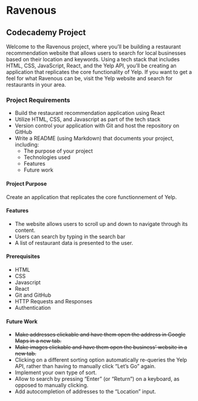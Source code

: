 # Ravenous

## Codecademy Project

Welcome to the Ravenous project, where you’ll be building a restaurant recommendation website that allows users to search for local businesses based on their location and keywords. Using a tech stack that includes HTML, CSS, JavaScript, React, and the Yelp API, you’ll be creating an application that replicates the core functionality of Yelp. If you want to get a feel for what Ravenous can be, visit the Yelp website and search for restaurants in your area.

### Project Requirements

- Build the restaurant recommendation application using React
- Utilize HTML, CSS, and Javascript as part of the tech stack
- Version control your application with Git and host the repository on GitHub
- Write a README (using Markdown) that documents your project, including:
    - The purpose of your project
    - Technologies used
    - Features
    - Future work
 
#### Project Purpose

Create an application that replicates the core functionnement of Yelp.
    
#### Features

- The website allows users to scroll up and down to navigate through its content.
- Users can search by typing in the search bar
- A list of restaurant data is presented to the user.

#### Prerequisites

- HTML
- CSS
- Javascript
- React
- Git and GitHub
- HTTP Requests and Responses
- Authentication

#### Future Work

- ~~Make addresses clickable and have them open the address in Google Maps in a new tab.~~
- ~~Make images clickable and have them open the business’ website in a new tab.~~
- Clicking on a different sorting option automatically re-queries the Yelp API, rather than having to manually click “Let’s Go” again.
- Implement your own type of sort.
- Allow to search by pressing “Enter” (or “Return”) on a keyboard, as opposed to manually clicking.
- Add autocompletion of addresses to the “Location” input.
